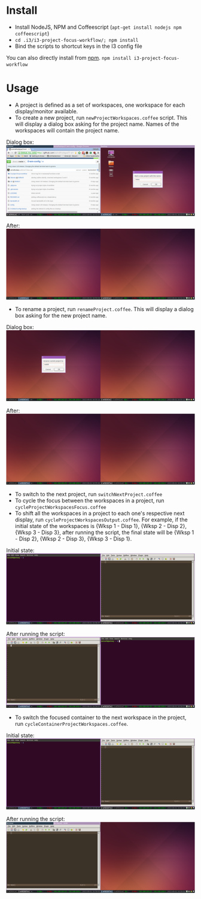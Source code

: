 # Install
- Install NodeJS, NPM and Coffeescript (`apt-get install nodejs npm coffeescript`)
- `cd .i3/i3-project-focus-workflow/; npm install`
- Bind the scripts to shortcut keys in the I3 config file

You can also directly install from [npm](https://www.npmjs.com/package/i3-project-focus-workflow).
`npm install i3-project-focus-workflow`

# Usage
- A project is defined as a set of workspaces, one workspace for each display/monitor available.
- To create a new project, run `newProjectWorkspaces.coffee` script. This will display a dialog box asking for the project name. Names of the workspaces will contain the project name.

Dialog box:
![New project dialog box](img/new_project_dialog.png)

After:
![New set of workspaces](img/new_project_after.png)

- To rename a project, run `renameProject.coffee`. This will display a dialog box asking for the new project name.

Dialog box:
![Rename project dialog box](img/rename_project_dialog.png)

After:
![After rename](img/rename_project_after.png)

- To switch to the next project, run `switchNextProject.coffee`
- To cycle the focus between the workspaces in a project, run `cycleProjectWorkspacesFocus.coffee`
- To shift all the workspaces in a project to each one's respective next display, run `cycleProjectWorkspacesOutput.coffee`. For example, if the initial state of the workspaces is {Wksp 1 - Disp 1}, {Wksp 2 - Disp 2}, {Wksp 3 - Disp 3}, after running the script, the final state will be {Wksp 1 - Disp 2}, {Wksp 2 - Disp 3}, {Wksp 3 - Disp 1}.

Initial state:
![Initial state](img/initial_state.png)

After running the script:
![After workspace switch](img/after_cycle_workspace_display.png)

- To switch the focused container to the next workspace in the project, run `cycleContainerProjectWorkspaces.coffee`.

Initial state:
![Initial state](img/initial_state.png)

After running the script:
![Gvim moved](img/after_cycle_container.png)
